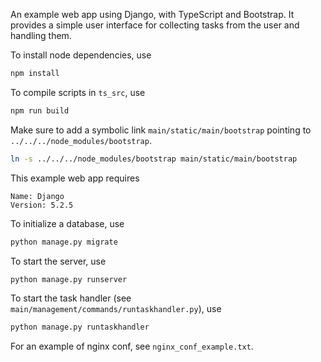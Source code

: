 An example web app using Django, with TypeScript and Bootstrap.
It provides a simple user interface for collecting tasks from the user and handling them.

To install node dependencies, use
```sh
npm install
```

To compile scripts in `ts_src`, use 
```sh
npm run build
```

Make sure to add a symbolic link `main/static/main/bootstrap`
pointing to `../../../node_modules/bootstrap`.
```sh
ln -s ../../../node_modules/bootstrap main/static/main/bootstrap
```

This example web app requires
```
Name: Django
Version: 5.2.5
```

To initialize a database, use
```sh
python manage.py migrate
```

To start the server, use
```sh
python manage.py runserver
```

To start the task handler (see `main/management/commands/runtaskhandler.py`), use
```sh
python manage.py runtaskhandler
```

For an example of nginx conf, see `nginx_conf_example.txt`.
